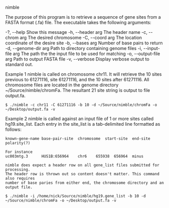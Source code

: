 nimble

The purpose of this program is to retrieve a sequence of gene
sites from a FASTA format (.fa) file. The executable takes the
following arguments:

  -?, --help            Show this message
  -h, --header arg      The header name
  -c, --chrom arg       The desired chromosome
  -C, --coord arg       The location coordinate of the desire site
  -b, --bases arg       Number of base pairs to return
  -d, --genome-dir arg  Path to directory containing genome files
  -i, --input-file arg  The path the the input file to be used for matching
  -o, --output-file arg Path to output FASTA file
  -v, --verbose         Display verbose output to standard out.

Example 1
    nimble is called on chromosome chr11. It will retrieve the 10 sites
    previous to 61271116, site 61271116, and the 10 sites after 61271116.
    All chromosome files are located in the genome directory
    ~/Source/nimble/chromFa. The resultant 21 site string is output
    to file output.fa.

    $ ./nimble -c chr11 -C 61271116 -b 10 -d ~/Source/nimble/chromFa -o ~/Desktop/output.fa -v

Example 2
    nimble is called against an input file of 1 or more sites called hg19.site_list. Each entry
    in the site_list is a tab-delimited line formatted as follows:

    known-gene-name base-pair-site  chromosome  start-site  end-site polarity(?)

    For instance
    uc003mtg.3      HUS1B:656964    chr6    655938  656964  minus

    nimble does expect a header row on all gene_list files submitted for processing.
    The header row is thrown out so content doesn't matter. This command also requires
    number of base paries from either end, the chromosome directory and an output file.

    $ ./nimble -i /home/nick/Source/nimble/hg19.gene_list -b 10 -d ~/Source/nimble/chromFa -o ~/Desktop/output.fa -v
